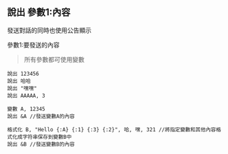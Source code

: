 ## 說出 參數1:內容
發送對話的同時也使用公告顯示

參數1:要發送的內容

> 所有參數都可使用變數

```
說出 123456
說出 哈哈
說出 "嘿嘿"
說出 AAAAA, 3

變數 A, 12345
說出 &A //發送變數A的內容

格式化 B, "Hello {:A} {:1} {:3} {:2}", 哈, 嘿, 321 //將指定變數和其他內容格式化成字符串保存到變數B中
說出 &B //發送變數B的內容


```